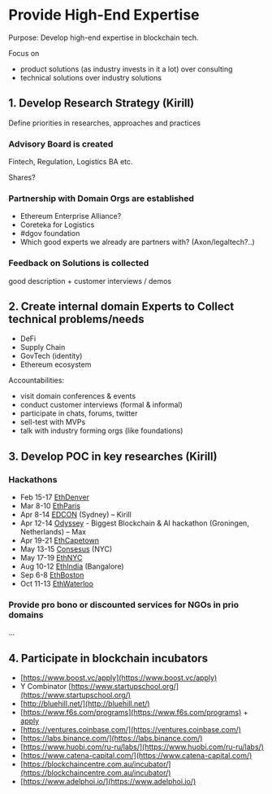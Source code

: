 # Provide High-End Expertise

Purpose: Develop high-end expertise in blockchain tech.

Focus on

* product solutions \(as industry invests in it a lot\) over consulting
* technical solutions over industry solutions

## 1. Develop Research Strategy \(Kirill\)

Define priorities in researches, approaches and practices

### Advisory Board is created

Fintech, Regulation, Logistics BA etc.

Shares?

### Partnership with Domain Orgs are established

* Ethereum Enterprise Alliance?
* Coreteka for Logistics
*  \#dgov foundation
* Which good experts we already are partners with? \(Axon/legaltech?..\)

### Feedback on Solutions is collected

good description + customer interviews / demos

## 2. Create internal domain Experts to Collect technical problems/needs

* DeFi
* Supply Chain
* GovTech \(identity\)
* Ethereum ecosystem

Accountabilities:

* visit domain conferences & events
* conduct customer interviews \(formal & informal\)
* participate in chats, forums, twitter
* sell-test with MVPs
* talk with industry forming orgs \(like foundations\)

## 3. Develop POC in key researches \(Kirill\)

### Hackathons

* Feb 15-17 [EthDenver](https://www.ethdenver.com/)
* Mar 8-10 [EthParis](https://ethparis.com/)
* Apr 8-14 [EDCON](https://www.edcon.io/) \(Sydney\) – Kirill
* Apr 12-14 [Odyssey](https://www.odyssey.org/odyssey-hackathon/) - Biggest Blockchain & AI hackathon \(Groningen, Netherlands\) – Max
* Apr 19-21 [EthCapetown](https://ethcapetown.com/)
* May 13-15 [Consesus](https://www.coindesk.com/events/consensus-2019) \(NYC\)
* May 17-19 [EthNYC](https://twitter.com/ethnewyork)
* Aug 10-12 [EthIndia](https://ethindia.co/) \(Bangalore\)
* Sep 6-8 [EthBoston](https://twitter.com/ethboston)
* Oct 11-13 [EthWaterloo](https://ethwaterloo.com/)

### Provide pro bono or discounted services for NGOs in prio domains

...

## 4. Participate in blockchain incubators

* [https://www.boost.vc/apply](https://www.boost.vc/apply)
* Y Combinator [https://www.startupschool.org/](https://www.startupschool.org/)
* [http://bluehill.net/](http://bluehill.net/)
* [https://www.f6s.com/programs](https://www.f6s.com/programs) + [apply](https://www.f6s.com/cvincubation/apply)
* [https://ventures.coinbase.com/](https://ventures.coinbase.com/)
* [https://labs.binance.com/](https://labs.binance.com/)
* [https://www.huobi.com/ru-ru/labs/](https://www.huobi.com/ru-ru/labs/)
* [https://www.catena-capital.com/](https://www.catena-capital.com/)
* [https://blockchaincentre.com.au/incubator/](https://blockchaincentre.com.au/incubator/)
* [https://www.adelphoi.io/](https://www.adelphoi.io/)

## 

